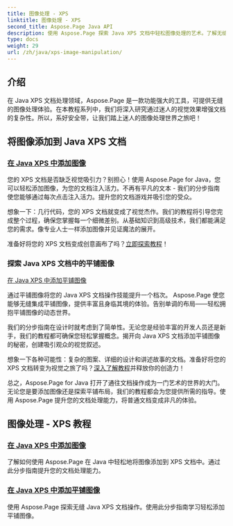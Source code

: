 ```yaml
---
title: 图像处理 - XPS
linktitle: 图像处理 - XPS
second_title: Aspose.Page Java API
description: 使用 Aspose.Page 探索 Java XPS 文档中轻松图像处理的艺术。了解无缝添加和平铺图像以增强文档处理。
type: docs
weight: 29
url: /zh/java/xps-image-manipulation/
---
```


## 介绍

在 Java XPS 文档处理领域，Aspose.Page 是一款功能强大的工具，可提供无缝的图像处理体验。在本教程系列中，我们将深入研究通过迷人的视觉效果增强文档的复杂性。所以，系好安全带，让我们踏上迷人的图像处理世界之旅吧！

## 将图像添加到 Java XPS 文档
### [在 Java XPS 中添加图像](./add-image/)

您的 XPS 文档是否缺乏视觉吸引力？别担心！使用 Aspose.Page for Java，您可以轻松添加图像，为您的文档注入活力。不再有平凡的文本 - 我们的分步指南使您能够通过每次点击注入活力。提升您的文档游戏并吸引您的受众。

想象一下：几行代码，您的 XPS 文档就变成了视觉杰作。我们的教程将引导您完成整个过程，确保您掌握每一个细微差别。从基础知识到高级技术，我们都能满足您的需求。像专业人士一样添加图像并见证魔法的展开。

准备好将您的 XPS 文档变成创意画布了吗？[立即探索教程](./add-image/)！

### 探索 Java XPS 文档中的平铺图像
[在 Java XPS 中添加平铺图像](./add-tiled-image/)

通过平铺图像将您的 Java XPS 文档操作技能提升一个档次。 Aspose.Page 使您能够无缝集成平铺图像，提供丰富且身临其境的体验。告别单调的布局——轻松拥抱平铺图像的动态世界。

我们的分步指南在设计时就考虑到了简单性。无论您是经验丰富的开发人员还是新手，我们的教程都可确保您轻松掌握概念。揭开向 Java XPS 文档添加平铺图像的秘密，创建吸引观众的视觉叙述。

想象一下各种可能性：复杂的图案、详细的设计和讲述故事的文档。准备好将您的 XPS 文档转变为视觉之旅了吗？[深入了解教程](./add-tiled-image/)并释放你的创造力！

总之，Aspose.Page for Java 打开了通往文档操作成为一门艺术的世界的大门。无论您是要添加图像还是探索平铺布局，我们的教程都会为您提供所需的指导。使用 Aspose.Page 提升您的文档处理能力，将普通文档变成非凡的体验。
## 图像处理 - XPS 教程
### [在 Java XPS 中添加图像](./add-image/)
了解如何使用 Aspose.Page 在 Java 中轻松地将图像添加到 XPS 文档中。通过此分步指南提升您的文档处理能力。
### [在 Java XPS 中添加平铺图像](./add-tiled-image/)
使用 Aspose.Page 探索无缝 Java XPS 文档操作。使用此分步指南学习轻松添加平铺图像。